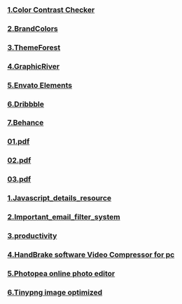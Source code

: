 ### [1.Color Contrast Checker](https://coolors.co/contrast-checker/112a46-a8c1dc)
### [2.BrandColors](https://brandcolors.net/)
### [3.ThemeForest](https://themeforest.net/category/ui-templates)
### [4.GraphicRiver](https://graphicriver.net/)
### [5.Envato Elements](https://elements.envato.com/)
### [6.Dribbble](https://dribbble.com/)
### [7.Behance](https://www.behance.net/)
### [01.pdf](https://github.com/MafujulHaquePlabon/improve-UI-resources/files/10536339/09.pdf)
### [02.pdf](https://github.com/MafujulHaquePlabon/improve-UI-resources/files/10536391/10.pdf)
### [03.pdf](https://github.com/MafujulHaquePlabon/improve-UI-resources/files/10536393/11.pdf)
### [1.Javascript_details_resource](https://with.zonayed.me/jshttps://with.zonayed.me/js)
### [2.Important_email_filter_system](https://www.facebook.com/groups/phwebdevelopmentbatch7/posts/1258317724723310/?__cft__[0]=AZVXKGjLVRFzZM6wGyCnyks4M8qU3WYE_Wv84HvmKsiwPqpVGab2kxigla1WBm3LGQ6dCZtX8rzP6OK-0ikeUrwtyDBd1qutGwAQnyeV8ZdlqD7R9Xl6kkx2GBV1Ox6mZGYlqYZb7ZCPRpVxDcMYOCQ6&__tn__=R]-R)
### [3.productivity](https://docs.google.com/document/d/1k8BPdlc3cR_lXy_EXWQF_qMsF2Szf_04liAnNbtQGeY?authuser=mafujul15-3076%40diu.edu.bd&usp=drive_fs)
### [4.HandBrake software  Video Compressor for pc](https://handbrake.fr/downloads.php)
### [5.Photopea online photo editor](https://www.photopea.com/)
### [6.Tinypng image optimized](https://tinypng.com/)



